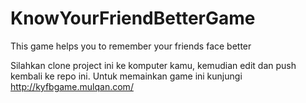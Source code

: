 # KnowYourFriendBetterGame
This game helps you to remember your friends face better

Silahkan clone project ini ke komputer kamu, kemudian edit dan push kembali ke repo ini.
Untuk memainkan game ini kunjungi http://kyfbgame.mulqan.com/
